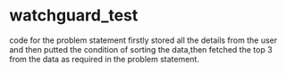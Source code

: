 # watchguard_test
code for the problem statement
firstly stored all the details from the user and then putted the condition of sorting the data,then fetched the top 3 from the data as required in the problem statement.
